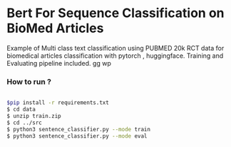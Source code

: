 # Bert For Sequence Classification on BioMed Articles


Example of Multi class text classification using PUBMED 20k RCT data for biomedical articles classification with  pytorch , huggingface.
Training and Evaluating pipeline included.
gg wp

### How to run ?

```sh

$pip install -r requirements.txt
$ cd data
$ unzip train.zip
$ cd ../src
$ python3 sentence_classifier.py --mode train 
$ python3 sentence_classifier.py --mode eval 
```





